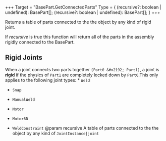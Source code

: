 +++
Target = "BasePart.GetConnectedParts"
Type = { (recursive?: boolean | undefined): BasePart[]; (recursive?: boolean | undefined): BasePart[]; }
+++

Returns a table of parts connected to the the object by any kind of rigid joint.If _recursive_ is true this function will return all of the parts in the assembly rigidly connected to the BasePart.## Rigid JointsWhen a joint connects two parts together `(Part0 &#x2192; Part1)`, a joint is **rigid** if the physics of `Part1` are completely locked down by `Part0`.This only applies to the following joint types: * `Weld`* `Snap`* `ManualWeld`* `Motor`* `Motor6D`* `WeldConstraint`@param recursive A table of parts connected to the the object by any kind of `JointInstance|joint`